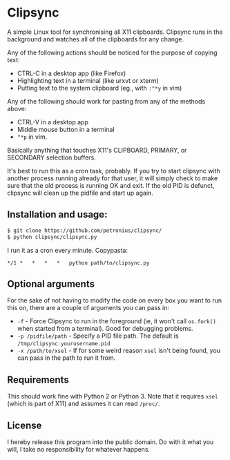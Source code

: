 # Clipsync

A simple Linux tool for synchronising all X11 clipboards. Clipsync runs in the 
background and watches all of the clipboards for any change.

Any of the following actions should be noticed for the purpose of copying text:

- CTRL-C in a desktop app (like Firefox)
- Highlighting text in a terminal (like urxvt or xterm)
- Putting text to the system clipboard (eg., with `:"*y` in vim)

Any of the following should work for pasting from any of the methods above:

- CTRL-V in a desktop app
- Middle mouse button in a terminal
- `"*p` in vim.

Basically anything that touches X11's CLIPBOARD, PRIMARY, or SECONDARY
selection buffers.

It's best to run this as a cron task, probably. If you try to start clipsync
with another process running already for that user, it will simply check to
make sure that the old process is running OK and exit. If the old PID is
defunct, clipsync will clean up the pidfile and start up again.

## Installation and usage:
```bash
$ git clone https://github.com/petronius/clipsync/
$ python clipsync/clipsync.py
```

I run it as a cron every minute. Copypasta:
```
*/1 *   *   *   *   python path/to/clipsync.py
```

## Optional arguments

For the sake of not having to modify the code on every box you want to run this
on, there are a couple of arguments you can pass in:

* `-f` -  Force Clipsync to run in the foreground (ie, it won't call `os.fork()`
  when started from a terminal). Good for debugging problems.
* `-p /pidfile/path` - Specify a PID file path. The default is
  `/tmp/clipsync.yourusername.pid`
* `-x /path/to/xsel` - If for some weird reason `xsel` isn't being found, you
  can pass in the path to run it from.

## Requirements

This should work fine with Python 2 or Python 3. Note that it requires `xsel` 
(which is part of X11) and assumes it can read `/proc/`.

## License

I hereby release this program into the public domain. Do with it what you will,
I take no responsibility for whatever happens.
